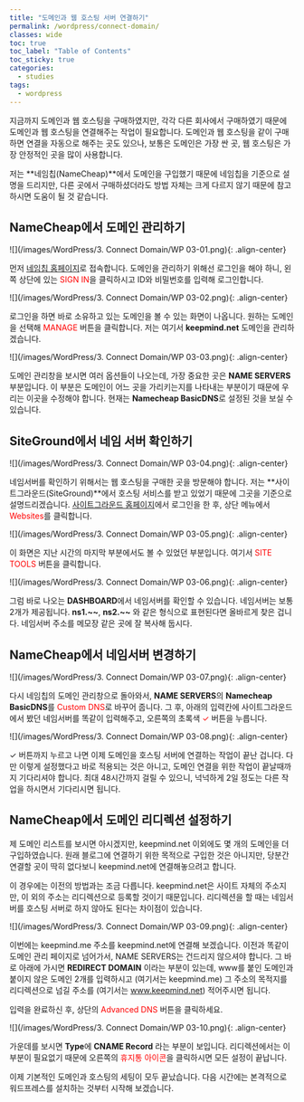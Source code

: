 ```yaml
---
title: "도메인과 웹 호스팅 서버 연결하기"
permalink: /wordpress/connect-domain/
classes: wide
toc: true
toc_label: "Table of Contents"
toc_sticky: true
categories:
  - studies
tags:
  - wordpress
---
```


지금까지 도메인과 웹 호스팅을 구매하였지만, 각각 다른 회사에서 구매하였기 때문에 도메인과 웹 호스팅을 연결해주는 작업이 필요합니다. 도메인과 웹 호스팅을 같이 구매하면 연결을 자동으로 해주는 곳도 있으나, 보통은 도메인은 가장 싼 곳, 웹 호스팅은 가장 안정적인 곳을 많이 사용합니다.

저는 **네임칩(NameCheap)**에서 도메인을 구입했기 때문에 네임칩을 기준으로 설명을 드리지만, 다른 곳에서 구매하셨더라도 방법 자체는 크게 다르지 않기 때문에 참고하시면 도움이 될 것 같습니다.

## NameCheap에서 도메인 관리하기

![](/images/WordPress/3. Connect Domain/WP 03-01.png){: .align-center}

먼저 [네임칩 홈페이지](https://www.namecheap.com/)로 접속합니다. 도메인을 관리하기 위해선 로그인을 해야 하니, 왼쪽 상단에 있는 <span style="color:red">SIGN IN</span>을 클릭하시고 ID와 비밀번호를 입력해 로그인합니다.

![](/images/WordPress/3. Connect Domain/WP 03-02.png){: .align-center}

로그인을 하면 바로 소유하고 있는 도메인을 볼 수 있는 화면이 나옵니다. 원하는 도메인을 선택해 <span style="color:red">MANAGE</span> 버튼을 클릭합니다. 저는 여기서 **keepmind.net** 도메인을 관리하겠습니다.

![](/images/WordPress/3. Connect Domain/WP 03-03.png){: .align-center}

도메인 관리창을 보시면 여러 옵션들이 나오는데, 가장 중요한 곳은 **NAME SERVERS** 부분입니다. 이 부분은 도메인이 어느 곳을 가리키는지를 나타내는 부분이기 때문에 우리는 이곳을 수정해야 합니다. 현재는 **Namecheap BasicDNS**로 설정된 것을 보실 수 있습니다.

## SiteGround에서 네임 서버 확인하기

![](/images/WordPress/3. Connect Domain/WP 03-04.png){: .align-center}

네임서버를 확인하기 위해서는 웹 호스팅을 구매한 곳을 방문해야 합니다. 저는 **사이트그라운드(SiteGround)**에서 호스팅 서비스를 받고 있었기 때문에 그곳을 기준으로 설명드리겠습니다. [사이트그라운드 홈페이지](https://siteground.com/)에서 로그인을 한 후, 상단 메뉴에서 <span style="color:red">Websites</span>를 클릭합니다.

![](/images/WordPress/3. Connect Domain/WP 03-05.png){: .align-center}

이 화면은 지난 시간의 마지막 부분에서도 볼 수 있었던 부분입니다. 여기서 <span style="color:red">SITE TOOLS</span> 버튼을 클릭합니다.

![](/images/WordPress/3. Connect Domain/WP 03-06.png){: .align-center}

그럼 바로 나오는 **DASHBOARD**에서 네임서버를 확인할 수 있습니다. 네임서버는 보통 2개가 제공됩니다. **ns1.~\~**, **ns2.~\~** 와 같은 형식으로 표현된다면 올바르게 찾은 겁니다. 네임서버 주소를 메모장 같은 곳에 잘 복사해 둡시다.

## NameCheap에서 네임서버 변경하기

![](/images/WordPress/3. Connect Domain/WP 03-07.png){: .align-center}

다시 네임칩의 도메인 관리창으로 돌아와서, **NAME SERVERS**의 **Namecheap BasicDNS**를 <span style="color:red">Custom DNS</span>로 바꾸어 줍니다. 그 후, 아래의 입력칸에 사이트그라운드에서 봤던 네임서버를 똑같이 입력해주고, 오른쪽의 초록색 <span style="color:red">✓</span> 버튼을 누릅니다.

![](/images/WordPress/3. Connect Domain/WP 03-08.png){: .align-center}

✓ 버튼까지 누르고 나면 이제 도메인을 호스팅 서버에 연결하는 작업이 끝난 겁니다. 다만 이렇게 설정했다고 바로 적용되는 것은 아니고, 도메인 연결을 위한 작업이 끝날때까지 기다리셔야 합니다. 최대 48시간까지 걸릴 수 있으니, 넉넉하게 2일 정도는 다른 작업을 하시면서 기다리시면 됩니다.

## NameCheap에서 도메인 리디렉션 설정하기

제 도메인 리스트를 보시면 아시겠지만, keepmind.net 이외에도 몇 개의 도메인을 더 구입하였습니다. 원래 블로그에 연결하기 위한 목적으로 구입한 것은 아니지만, 당분간 연결할 곳이 딱히 없다보니 keepmind.net에 연결해놓으려고 합니다.

이 경우에는 이전의 방법과는 조금 다릅니다. keepmind.net은 사이트 자체의 주소지만, 이 외의 주소는 리디렉션으로 등록할 것이기 때문입니다. 리디렉션을 할 때는 네임서버를 호스팅 서버로 하지 않아도 된다는 차이점이 있습니다.

![](/images/WordPress/3. Connect Domain/WP 03-09.png){: .align-center}

이번에는 keepmind.me 주소를 keepmind.net에 연결해 보겠습니다. 이전과 똑같이 도메인 관리 페이지로 넘어가서, NAME SERVERS는 건드리지 않으셔야 합니다. 그 바로 아래에 가시면 **REDIRECT DOMAIN** 이라는 부분이 있는데, www를 붙인 도메인과 붙이지 않은 도메인 2개를 입력하시고 (여기서는 keepmind.me) 그 주소의 목적지를 리디렉션으로 넘길 주소를 (여기서는 www.keepmind.net) 적어주시면 됩니다.

입력을 완료하신 후, 상단의 <span style="color:red">Advanced DNS</span> 버튼을 클릭하세요.

![](/images/WordPress/3. Connect Domain/WP 03-10.png){: .align-center}

가운데를 보시면 **Type**에 **CNAME Record** 라는 부분이 보입니다. 리디렉션에서는 이 부분이 필요없기 때문에 오른쪽의 <span style="color:red">휴지통 아이콘</span>을 클릭하시면 모든 설정이 끝납니다.

이제 기본적인 도메인과 호스팅의 세팅이 모두 끝났습니다. 다음 시간에는 본격적으로 워드프레스를 설치하는 것부터 시작해 보겠습니다.